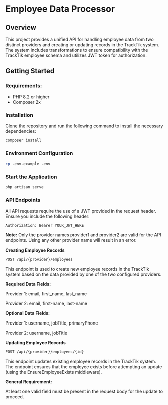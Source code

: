 # Employee Data Processor

## Overview
This project provides a unified API for handling employee data from two distinct providers and creating or updating records in the TrackTik system. The system includes transformations to ensure compatibility with the TrackTik employee schema and utilizes JWT token for authorization.

## Getting Started

### Requirements:
- PHP 8.2 or higher
- Composer 2x 

### Installation
Clone the repository and run the following command to install the necessary dependencies:
```bash
composer install
```

### Environment Configuration
```bash
cp .env.example .env
```

### Start the Application
```bash
php artisan serve
```
### API Endpoints
All API requests require the use of a JWT provided in the request header. Ensure you include the following header:
```bash
Authorization: Bearer YOUR_JWT_HERE
```
**Note:** Only the provider names provider1 and provider2 are valid for the API endpoints. Using any other provider name will result in an error.

**Creating Employee Records**
```bash
POST /api/{provider}/employees
```
This endpoint is used to create new employee records in the TrackTik system based on the data provided by one of the two configured providers.

**Required Data Fields:**

Provider 1: email, first_name, last_name

Provider 2: email, first-name, last-name

**Optional Data Fields:**

Provider 1: username, jobTitle, primaryPhone

Provider 2: username, jobTitle

**Updating Employee Records**
```bash
POST /api/{provider}/employees/{id}
```

This endpoint updates existing employee records in the TrackTik system. The endpoint ensures that the employee exists before attempting an update (using the EnsureEmployeeExists middleware).

**General Requirement:**

At least one valid field must be present in the request body for the update to proceed.



